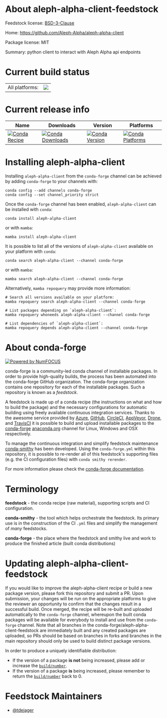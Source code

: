 About aleph-alpha-client-feedstock
==================================

Feedstock license: [BSD-3-Clause](https://github.com/conda-forge/aleph-alpha-client-feedstock/blob/main/LICENSE.txt)

Home: https://github.com/Aleph-Alpha/aleph-alpha-client

Package license: MIT

Summary: python client to interact with Aleph Alpha api endpoints

Current build status
====================


<table><tr><td>All platforms:</td>
    <td>
      <a href="https://dev.azure.com/conda-forge/feedstock-builds/_build/latest?definitionId=19767&branchName=main">
        <img src="https://dev.azure.com/conda-forge/feedstock-builds/_apis/build/status/aleph-alpha-client-feedstock?branchName=main">
      </a>
    </td>
  </tr>
</table>

Current release info
====================

| Name | Downloads | Version | Platforms |
| --- | --- | --- | --- |
| [![Conda Recipe](https://img.shields.io/badge/recipe-aleph--alpha--client-green.svg)](https://anaconda.org/conda-forge/aleph-alpha-client) | [![Conda Downloads](https://img.shields.io/conda/dn/conda-forge/aleph-alpha-client.svg)](https://anaconda.org/conda-forge/aleph-alpha-client) | [![Conda Version](https://img.shields.io/conda/vn/conda-forge/aleph-alpha-client.svg)](https://anaconda.org/conda-forge/aleph-alpha-client) | [![Conda Platforms](https://img.shields.io/conda/pn/conda-forge/aleph-alpha-client.svg)](https://anaconda.org/conda-forge/aleph-alpha-client) |

Installing aleph-alpha-client
=============================

Installing `aleph-alpha-client` from the `conda-forge` channel can be achieved by adding `conda-forge` to your channels with:

```
conda config --add channels conda-forge
conda config --set channel_priority strict
```

Once the `conda-forge` channel has been enabled, `aleph-alpha-client` can be installed with `conda`:

```
conda install aleph-alpha-client
```

or with `mamba`:

```
mamba install aleph-alpha-client
```

It is possible to list all of the versions of `aleph-alpha-client` available on your platform with `conda`:

```
conda search aleph-alpha-client --channel conda-forge
```

or with `mamba`:

```
mamba search aleph-alpha-client --channel conda-forge
```

Alternatively, `mamba repoquery` may provide more information:

```
# Search all versions available on your platform:
mamba repoquery search aleph-alpha-client --channel conda-forge

# List packages depending on `aleph-alpha-client`:
mamba repoquery whoneeds aleph-alpha-client --channel conda-forge

# List dependencies of `aleph-alpha-client`:
mamba repoquery depends aleph-alpha-client --channel conda-forge
```


About conda-forge
=================

[![Powered by
NumFOCUS](https://img.shields.io/badge/powered%20by-NumFOCUS-orange.svg?style=flat&colorA=E1523D&colorB=007D8A)](https://numfocus.org)

conda-forge is a community-led conda channel of installable packages.
In order to provide high-quality builds, the process has been automated into the
conda-forge GitHub organization. The conda-forge organization contains one repository
for each of the installable packages. Such a repository is known as a *feedstock*.

A feedstock is made up of a conda recipe (the instructions on what and how to build
the package) and the necessary configurations for automatic building using freely
available continuous integration services. Thanks to the awesome service provided by
[Azure](https://azure.microsoft.com/en-us/services/devops/), [GitHub](https://github.com/),
[CircleCI](https://circleci.com/), [AppVeyor](https://www.appveyor.com/),
[Drone](https://cloud.drone.io/welcome), and [TravisCI](https://travis-ci.com/)
it is possible to build and upload installable packages to the
[conda-forge](https://anaconda.org/conda-forge) [anaconda.org](https://anaconda.org/)
channel for Linux, Windows and OSX respectively.

To manage the continuous integration and simplify feedstock maintenance
[conda-smithy](https://github.com/conda-forge/conda-smithy) has been developed.
Using the ``conda-forge.yml`` within this repository, it is possible to re-render all of
this feedstock's supporting files (e.g. the CI configuration files) with ``conda smithy rerender``.

For more information please check the [conda-forge documentation](https://conda-forge.org/docs/).

Terminology
===========

**feedstock** - the conda recipe (raw material), supporting scripts and CI configuration.

**conda-smithy** - the tool which helps orchestrate the feedstock.
                   Its primary use is in the construction of the CI ``.yml`` files
                   and simplify the management of *many* feedstocks.

**conda-forge** - the place where the feedstock and smithy live and work to
                  produce the finished article (built conda distributions)


Updating aleph-alpha-client-feedstock
=====================================

If you would like to improve the aleph-alpha-client recipe or build a new
package version, please fork this repository and submit a PR. Upon submission,
your changes will be run on the appropriate platforms to give the reviewer an
opportunity to confirm that the changes result in a successful build. Once
merged, the recipe will be re-built and uploaded automatically to the
`conda-forge` channel, whereupon the built conda packages will be available for
everybody to install and use from the `conda-forge` channel.
Note that all branches in the conda-forge/aleph-alpha-client-feedstock are
immediately built and any created packages are uploaded, so PRs should be based
on branches in forks and branches in the main repository should only be used to
build distinct package versions.

In order to produce a uniquely identifiable distribution:
 * If the version of a package **is not** being increased, please add or increase
   the [``build/number``](https://docs.conda.io/projects/conda-build/en/latest/resources/define-metadata.html#build-number-and-string).
 * If the version of a package **is** being increased, please remember to return
   the [``build/number``](https://docs.conda.io/projects/conda-build/en/latest/resources/define-metadata.html#build-number-and-string)
   back to 0.

Feedstock Maintainers
=====================

* [@tdejager](https://github.com/tdejager/)

